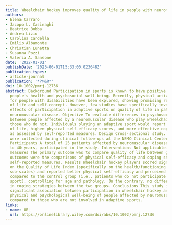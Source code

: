 ```yaml
---
title: Wheelchair hockey improves quality of life in people with neuromuscular disease
authors:
- Elena Carraro
- Jacopo L. Casiraghi
- Beatrice Bobba
- Andrea Lizio
- Carolina Cardella
- Emilio Albamonte
- Christian Lunetta
- Susanna Pozzi
- Valeria A. Sansone
date: '2022-01-01'
publishDate: '2025-06-01T15:33:00.023648Z'
publication_types:
- article-journal
publication: '*PM&R*'
doi: 10.1002/pmrj.12736
abstract: Background Participation in sports is known to have positive effects on
  people's health and psychosocial well-being. Recently, physical activity implications
  for people with disabilities have been explored, showing promising results on quality
  of life and self-concept. However, few studies have specifically investigated the
  effects of participation in adaptive sports on quality of life in patients with
  neuromuscular disease. Objective To evaluate differences in psychosocial well-being
  between people affected by a neuromuscular disease who play wheelchair hockey and
  those who do not. Individuals playing an adaptive sport would report better quality
  of life, higher physical self-efficacy scores, and more effective coping strategies,
  as assessed by self-reported measures. Design Cross-sectional study. Setting Data
  were collected during clinical follow-ups at the NEMO Clinical Center in Milan (Italy).
  Participants A total of 25 patients affected by neuromuscular diseases, ages 18
  to 40 years, participated in the study. Interventions Not applicable. Main outcome
  measures The primary outcome was to compare quality of life between groups. Secondary
  outcomes were the comparisons of physical self-efficacy and coping strategies through
  self-reported measures. Results Wheelchair hockey players scored significantly higher
  on the Quality of Life Index (specifically on the health/functioning and psychological/spiritual
  sub-scales) and reported better physical self-efficacy and perceived physical ability
  compared to the control group (i.e., patients who do not participate in any adaptive
  sport), controlling for age and pathology. On the contrary, no difference was found
  in coping strategies between the two groups. Conclusions This study identified a
  significant association between participation in wheelchair hockey and improved
  physical and psychological well-being of people affected by neuromuscular diseases
  compared to those who are not involved in adaptive sports.
links:
- name: URL
  url: https://onlinelibrary.wiley.com/doi/abs/10.1002/pmrj.12736
---
```

